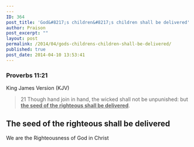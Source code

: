 ```yaml
---
---
ID: 364
post_title: 'God&#8217;s children&#8217;s children shall be delivered'
author: Praison
post_excerpt: ""
layout: post
permalink: /2014/04/gods-childrens-children-shall-be-delivered/
published: true
post_date: 2014-04-10 13:53:41
---
```

<div>
<h3>Proverbs 11:21</h3>
King James Version (KJV)

</div>
<div>
<blockquote>21 Though hand join in hand, the wicked shall not be unpunished: but <span style="text-decoration: underline;"><strong>the seed of the righteous shall be delivered</strong></span>.</blockquote>
<h2>The seed of the righteous shall be delivered</h2>
We are the Righteousness of God in Christ

</div>